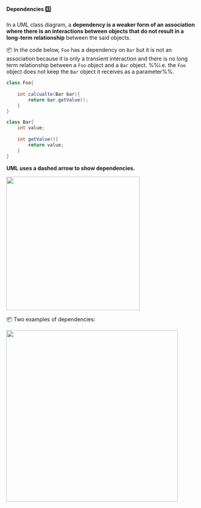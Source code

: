 <div id="title">

#### Dependencies :three:

</div>

<div id="body">

In a UML class diagram, a **dependency is a weaker form of an association where there is an interactions between objects that do not result in a long-term relationship** between the said objects.

<tip-box> 

:package: In the code below, `Foo` has a dependency on `Bar` but it is not an association because it is only a <tooltip content="temporary">transient</tooltip> interaction and there is no long term relationship between a `Foo` object and a `Bar` object. %%i.e. the `Foo` object does not keep the `Bar` object it receives as a parameter%%.

```java
class Foo{
    
    int calcualte(Bar bar){
        return bar.getValue();
    }
}

class Bar{
    int value;
    
    int getValue(){
        return value;
    }
}

```

</tip-box>

**UML uses a dashed arrow to show dependencies.**

<img src="{{baseUrl}}/uml/classDiagrams/dependencies/what/images/notation.png" width="350" />
<p/>

<tip-box> 

:package: Two examples of dependencies:

<img src="{{baseUrl}}/uml/classDiagrams/dependencies/what/images/examples.png" width="450" />
<p/>

</tip-box>

</div>

<div id="extras">
</div>

</div>
